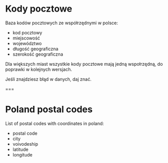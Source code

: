 # Kody pocztowe
Baza kodów pocztowych ze współrzędnymi w polsce:
- kod pocztowy
- miejscowość
- województwo
- długość geograficzna
- szerokość geograficzna

Dla większych miast wszystkie kody pocztowe mają jedną wspołrzędną, do poprawki w kolejnych wersjach. 

Jeśli znajdziesz błąd w danych, daj znać. 

===

# Poland postal codes
List of postal codes with coordinates in poland:
- postal code
- city
- voivodeship
- latitude
- longitude
